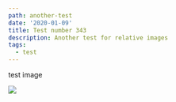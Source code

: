 ```yaml
---
path: another-test
date: '2020-01-09'
title: Test number 343
description: Another test for relative images
tags:
  - test
---
```

test image

![](/assets/davide-castaldo-ztngkf6bdiw-unsplash.png)
